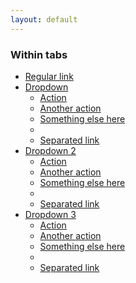 ```yaml
---
layout: default
---
```


<h3>Within tabs</h3>
<div class="bs-docs-example">
  <ul class="nav nav-pills">
    <li class="active"><a href="#">Regular link</a></li>
    <li class="dropdown">
      <a class="dropdown-toggle" id="drop4" role="button" data-toggle="dropdown" href="#">Dropdown <b class="caret"></b></a>
      <ul id="menu1" class="dropdown-menu" role="menu" aria-labelledby="drop4">
        <li><a tabindex="-1" href="#">Action</a></li>
        <li><a tabindex="-1" href="#">Another action</a></li>
        <li><a tabindex="-1" href="#">Something else here</a></li>
        <li class="divider"></li>
        <li><a tabindex="-1" href="#">Separated link</a></li>
      </ul>
    </li>
    <li class="dropdown">
      <a class="dropdown-toggle" id="drop5" role="button" data-toggle="dropdown" href="#">Dropdown 2 <b class="caret"></b></a>
      <ul id="menu2" class="dropdown-menu" role="menu" aria-labelledby="drop5">
        <li><a tabindex="-1" href="#">Action</a></li>
        <li><a tabindex="-1" href="#">Another action</a></li>
        <li><a tabindex="-1" href="#">Something else here</a></li>
        <li class="divider"></li>
        <li><a tabindex="-1" href="#">Separated link</a></li>
      </ul>
    </li>
    <li class="dropdown">
      <a class="dropdown-toggle" id="drop5" role="button" data-toggle="dropdown" href="#">Dropdown 3 <b class="caret"></b></a>
      <ul id="menu3" class="dropdown-menu" role="menu" aria-labelledby="drop5">
        <li><a tabindex="-1" href="#">Action</a></li>
        <li><a tabindex="-1" href="#">Another action</a></li>
        <li><a tabindex="-1" href="#">Something else here</a></li>
        <li class="divider"></li>
        <li><a tabindex="-1" href="#">Separated link</a></li>
      </ul>
    </li>
  </ul> <!-- /tabs -->
</div> 